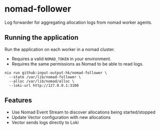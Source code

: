 # nomad-follower

Log forwarder for aggregating allocation logs from nomad worker agents.

## Running the application

Run the application on each worker in a nomad cluster.

* Requires a valid `NOMAD_TOKEN` in your environment.
* Requires the same permissions as Nomad to be able to read logs.

```
nix run github:input-output-hk/nomad-follower \
  --state /var/lib/nomad-follower \
  --alloc /var/lib/nomad/alloc \
  --loki-url http://127.0.0.1:3100
```

## Features

* Use Nomad Event Stream to discover allocations being started/stopped
* Update Vector configuration with new allocations
* Vector sends logs directly to Loki
